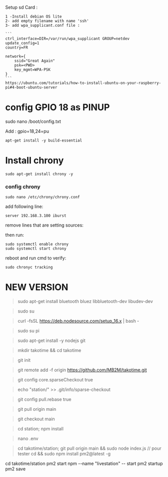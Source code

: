 Setup sd Card :

    1 -Install debian OS lite
    2- add empty filename with name 'ssh'
    3- add wpa_supplicant.conf file :

    ```
    ctrl_interface=DIR=/var/run/wpa_supplicant GROUP=netdev
    update_config=1
    country=FR

    network={
        ssid="Great Again"
        psk=<PWD>
        key_mgmt=WPA-PSK
    }
    ```
    https://ubuntu.com/tutorials/how-to-install-ubuntu-on-your-raspberry-pi#4-boot-ubuntu-server

<!-- # change password

    passwd -->

# config GPIO 18 as PINUP

sudo nano /boot/config.txt

Add : gpio=18,24=pu

<!-- # update/upgrade

    sudo apt update && sudo apt upgrade -->

<!-- # setup wifi /etc/dhcpcd.conf

    sudo nano /etc/dhcpcd.conf
    interface wlan0
    static ip_address=192.168.3.10X
    static routers=192.168.3.1
    static domain_name_servers=192.168.3.1 -->

<!-- # install python

    [link info](https://linuxize.com/post/how-to-install-python-3-9-on-debian-10/)

    sudo apt install build-essential zlib1g-dev libncurses5-dev libgdbm-dev libnss3-dev libssl-dev libsqlite3-dev libreadline-dev libffi-dev curl libbz2-dev

    wget https://www.python.org/ftp/python/3.9.9/Python-3.9.9.tgz

    tar -xf Python-3.9.9.tgz

    cd Python-3.9.9/
    ./configure --enable-optimizations

    make -j 4 (4 is the number of processor cores)

    sudo make altinstall

# install postgres sql

    sudo apt-get install postgresql

### Config postgres:

change user:

    sudo -i -u postgres
    psql
    create database workout;
    ALTER USER postgres WITH PASSWORD 'postgres';
    \q
    exit -->


    apt-get install -y build-essential

# Install chrony

    sudo apt-get install chrony -y

### config chrony

    sudo nano /etc/chrony/chrony.conf

add following line:

    server 192.168.3.100 iburst

remove lines that are setting sources:

then run:

    sudo systemctl enable chrony
    sudo systemctl start chrony

reboot and run cmd to verify:

    sudo chronyc tracking

<!-- change timezone -->

   <!-- sudo timedatectl set-timezone Europe/Paris -->

<!-- # install pip

    sudo apt-get install pip

# prepare station

### from dev:

    scp -r station pi@192.168.3.1XX:~

### from station:

    pip install psycopg2
    pip install websocket-client
    pip install smbus -->

<!-- # Configure bluetooth:

1st time install:

    sudo apt install bluetooth pi-bluetooth bluez

Reboot and run:

    sudo bluetoothctl
    scan on
    pair XX:XX:XX:XX:XX:XX
    trust XX:XX:XX:XX:XX:XX
    exit -->

# NEW VERSION

> sudo apt-get install bluetooth bluez libbluetooth-dev libudev-dev

> sudo su

> curl -fsSL https://deb.nodesource.com/setup_16.x | bash -

> sudo su pi

> sudo apt-get install -y nodejs git

> mkdir takotime && cd takotime

> git init

> git remote add -f origin https://github.com/MB2M/takotime.git

> git config core.sparseCheckout true

> echo "station/" >> .git/info/sparse-checkout

> git config pull.rebase true

> git pull origin main

> git checkout main

> cd station; npm install

> nano .env

> cd takotime/station; git pull origin main && sudo node index.js   // pour tester
cd && sudo npm install pm2@latest -g

cd takotime/station 
pm2 start npm --name "livestation" -- start
pm2 startup
pm2 save

<!-- pm2 start npm --name "restart button" -- run restartButton -->


<!-- ## Setup systemd services

### station.service

>sudo nano /etc/systemd/system/station.service

[Unit]
Description=Station Service
Wants=network-online.target
After=network-online.target

[Service]
WorkingDirectory=/home/pi/takotime/station
ExecStartPre=sudo rm -f livestation.json
ExecStart=sudo /usr/bin/node index.js
Restart=on-failure
User=pi
Environment=PORT=3000

[Install]
WantedBy=multi-user.target

### station_reload.service

>sudo nano /etc/systemd/system/station_service.service

[Unit]
Description=Station Service
Wants=network-online.target
After=network-online.target

[Service]
WorkingDirectory=/home/pi/takotime/station
ExecStart=sudo /usr/bin/node buttonRestartScript.js
Restart=on-failure
User=pi
Environment=PORT=3000

[Install]
WantedBy=multi-user.target -->